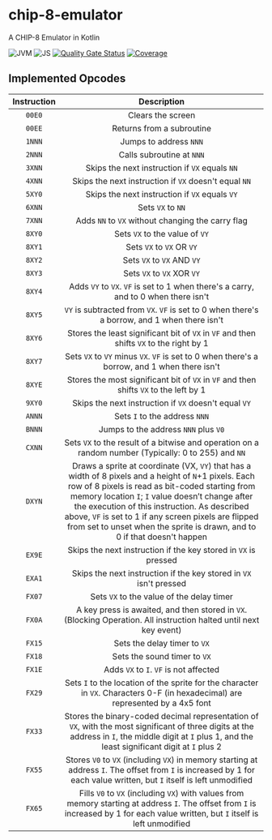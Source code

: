# chip-8-emulator
A CHIP-8 Emulator in Kotlin

![JVM](https://github.com/lpicanco/chip-8-emulator/workflows/JVM/badge.svg)
![JS](https://github.com/lpicanco/chip-8-emulator/workflows/JS/badge.svg)
[![Quality Gate Status](https://sonarcloud.io/api/project_badges/measure?project=lpicanco-chip-8-emulator&metric=alert_status)](https://sonarcloud.io/dashboard?id=lpicanco-chip-8-emulator)
[![Coverage](https://sonarcloud.io/api/project_badges/measure?project=lpicanco-chip-8-emulator&metric=coverage)](https://sonarcloud.io/dashboard?id=lpicanco-chip-8-emulator)

## Implemented Opcodes
| Instruction | Description |
|:-----------:|:-----------:|
|   `00E0`    | Clears the screen | 
|   `00EE`    | Returns from a subroutine | 
|   `1NNN`    | Jumps to address `NNN` | 
|   `2NNN`    | Calls subroutine at `NNN` | 
|   `3XNN`    | Skips the next instruction if `VX` equals `NN` | 
|   `4XNN`    | Skips the next instruction if `VX` doesn't equal `NN` | 
|   `5XY0`    | Skips the next instruction if `VX` equals `VY` | 
|   `6XNN`    | Sets `VX` to `NN` | 
|   `7XNN`    | Adds `NN` to `VX` without changing the carry flag | 
|   `8XY0`    | Sets `VX` to the value of `VY` | 
|   `8XY1`    | Sets `VX` to `VX` OR `VY` | 
|   `8XY2`    | Sets `VX` to `VX` AND `VY` | 
|   `8XY3`    | Sets `VX` to `VX` XOR `VY` | 
|   `8XY4`    | Adds `VY` to `VX`. `VF` is set to 1 when there's a carry, and to 0 when there isn't | 
|   `8XY5`    | `VY` is subtracted from `VX`. `VF` is set to 0 when there's a borrow, and 1 when there isn't | 
|   `8XY6`    | Stores the least significant bit of `VX` in `VF` and then shifts `VX` to the right by 1 | 
|   `8XY7`    | Sets `VX` to `VY` minus `VX`. `VF` is set to 0 when there's a borrow, and 1 when there isn't | 
|   `8XYE`    | Stores the most significant bit of `VX` in `VF` and then shifts `VX` to the left by 1 | 
|   `9XY0`    | Skips the next instruction if `VX` doesn't equal `VY` | 
|   `ANNN`    | Sets `I` to the address `NNN` | 
|   `BNNN`    | Jumps to the address `NNN` plus `V0` | 
|   `CXNN`    | Sets `VX` to the result of a bitwise and operation on a random number (Typically: 0 to 255) and `NN` | 
|   `DXYN`    | Draws a sprite at coordinate (VX, `VY`) that has a width of 8 pixels and a height of `N`+1 pixels. Each row of 8 pixels is read as bit-coded starting from memory location `I`; `I` value doesn’t change after the execution of this instruction. As described above, `VF` is set to 1 if any screen pixels are flipped from set to unset when the sprite is drawn, and to 0 if that doesn't happen | 
|   `EX9E`    | Skips the next instruction if the key stored in `VX` is pressed | 
|   `EXA1`    | Skips the next instruction if the key stored in `VX` isn't pressed | 
|   `FX07`    | Sets `VX` to the value of the delay timer | 
|   `FX0A`    | A key press is awaited, and then stored in `VX`. (Blocking Operation. All instruction halted until next key event) | 
|   `FX15`    | Sets the delay timer to `VX` | 
|   `FX18`    | Sets the sound timer to `VX` | 
|   `FX1E`    | Adds `VX` to `I`. `VF` is not affected | 
|   `FX29`    | Sets `I` to the location of the sprite for the character in `VX`. Characters 0-F (in hexadecimal) are represented by a 4x5 font | 
|   `FX33`    | Stores the binary-coded decimal representation of `VX`, with the most significant of three digits at the address in `I`, the middle digit at `I` plus 1, and the least significant digit at `I` plus 2 | 
|   `FX55`    | Stores `V0` to `VX` (including `VX`) in memory starting at address `I`. The offset from `I` is increased by 1 for each value written, but `I` itself is left unmodified | 
|   `FX65`    | Fills `V0` to `VX` (including `VX`) with values from memory starting at address `I`. The offset from `I` is increased by 1 for each value written, but `I` itself is left unmodified | 
